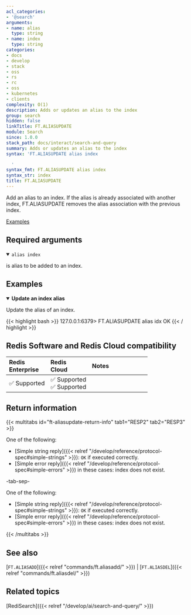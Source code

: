 ```yaml
---
acl_categories:
- '@search'
arguments:
- name: alias
  type: string
- name: index
  type: string
categories:
- docs
- develop
- stack
- oss
- rs
- rc
- oss
- kubernetes
- clients
complexity: O(1)
description: Adds or updates an alias to the index
group: search
hidden: false
linkTitle: FT.ALIASUPDATE
module: Search
since: 1.0.0
stack_path: docs/interact/search-and-query
summary: Adds or updates an alias to the index
syntax: 'FT.ALIASUPDATE alias index

  '
syntax_fmt: FT.ALIASUPDATE alias index
syntax_str: index
title: FT.ALIASUPDATE
---
```


Add an alias to an index. If the alias is already associated with another
index, FT.ALIASUPDATE removes the alias association with the previous index.

[Examples](#examples)

## Required arguments

<details open>
<summary><code>alias index</code></summary>

is alias to be added to an index.
</details>

## Examples

<details open>
<summary><b>Update an index alias</b></summary>

Update the alias of an index.

{{< highlight bash >}}
127.0.0.1:6379> FT.ALIASUPDATE alias idx
OK
{{< / highlight >}}

## Redis Software and Redis Cloud compatibility

| Redis<br />Enterprise | Redis<br />Cloud | <span style="min-width: 9em; display: table-cell">Notes</span> |
|:----------------------|:-----------------|:------|
| <span title="Supported">&#x2705; Supported</span> | <span title="Flexible & Annual"><span title="Supported">&#x2705; Supported</span></span><br /><span title="Free & Fixed"><span title="Supported">&#x2705; Supported</nobr></span></span> |  |


## Return information

{{< multitabs id="ft-aliasupdate-return-info" 
    tab1="RESP2" 
    tab2="RESP3" >}}

One of the following:
* [Simple string reply]({{< relref "/develop/reference/protocol-spec#simple-strings" >}}): `OK` if executed correctly.
* [Simple error reply]({{< relref "/develop/reference/protocol-spec#simple-errors" >}}) in these cases: index does not exist.

-tab-sep-

One of the following:
* [Simple string reply]({{< relref "/develop/reference/protocol-spec#simple-strings" >}}): `OK` if executed correctly.
* [Simple error reply]({{< relref "/develop/reference/protocol-spec#simple-errors" >}}) in these cases: index does not exist.

{{< /multitabs >}}

## See also

[`FT.ALIASADD`]({{< relref "commands/ft.aliasadd/" >}}) | [`FT.ALIASDEL`]({{< relref "commands/ft.aliasdel/" >}}) 

## Related topics

[RediSearch]({{< relref "/develop/ai/search-and-query/" >}})